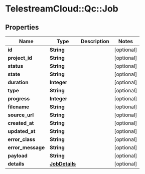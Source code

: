 # TelestreamCloud::Qc::Job

## Properties
Name | Type | Description | Notes
------------ | ------------- | ------------- | -------------
**id** | **String** |  | [optional] 
**project_id** | **String** |  | [optional] 
**status** | **String** |  | [optional] 
**state** | **String** |  | [optional] 
**duration** | **Integer** |  | [optional] 
**type** | **String** |  | [optional] 
**progress** | **Integer** |  | [optional] 
**filename** | **String** |  | [optional] 
**source_url** | **String** |  | [optional] 
**created_at** | **String** |  | [optional] 
**updated_at** | **String** |  | [optional] 
**error_class** | **String** |  | [optional] 
**error_message** | **String** |  | [optional] 
**payload** | **String** |  | [optional] 
**details** | [**JobDetails**](JobDetails.md) |  | [optional] 


